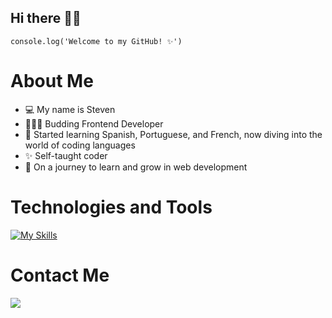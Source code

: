 ## Hi there 👋🏻

```
console.log('Welcome to my GitHub! ✨')
```

# About Me
- 💻 My name is Steven
- 👨🏼‍💻 Budding Frontend Developer
- 💬 Started learning Spanish, Portuguese, and French, now diving into the world of coding languages
- ✨ Self-taught coder
- 🎉 On a journey to learn and grow in web development

# Technologies and Tools
[![My Skills](https://skillicons.dev/icons?i=java,js,html,css,figma)](https://skillicons.dev)

# Contact Me
<a href="https://www.linkedin.com/in/steven-jackson-62b795193/" target="_blank"><img src="https://img.shields.io/badge/LinkedIn-0077B5?style=for-the-badge&logo=linkedin&logoColor=white"></a>
